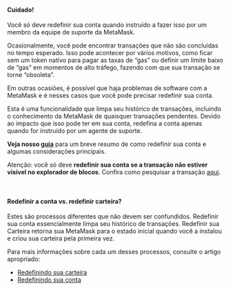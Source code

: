 
#### Cuidado!


Você só deve redefinir sua conta quando instruído a fazer isso por um membro da equipe de suporte da MetaMask.



Ocasionalmente, você pode encontrar transações que não são concluídas no tempo esperado. Isso pode acontecer por vários motivos, como ficar sem um token nativo para pagar as taxas de “gas” ou definir um limite baixo de “gas” em momentos de alto tráfego, fazendo com que sua transação se torne “obsoleta”.


Em outras ocasiões, é possível que haja problemas de software com a MetaMask e é nesses casos que você pode precisar redefinir sua conta. 


Esta é uma funcionalidade que limpa seu histórico de transações, incluindo o conhecimento da MetaMask de quaisquer transações pendentes. Devido ao impacto que isso pode ter em sua conta, redefina a conta apenas quando for instruído por um agente de suporte.


**Veja nosso [guia](https://support.metamask.io/hc/en-us/articles/360015488891)** para um breve resumo de como redefinir sua conta e algumas considerações principais. 


Atenção: você só deve **redefinir sua conta se a transação não estiver visível no explorador de blocos**. Confira como pesquisar a transação [aqui](https://support.metamask.io/hc/en-us/articles/360057536611). 


 



#### Redefinir a conta vs. redefinir carteira?


Estes são processos diferentes que não devem ser confundidos. Redefinir sua conta essencialmente limpa seu histórico de transações. Redefinir sua Carteira retorna sua MetaMask para o estado inicial quando você a instalou e criou sua carteira pela primeira vez.


Para mais informações sobre cada um desses processos, consulte o artigo apropriado:


* [Redefinindo sua carteira](https://support.metamask.io/hc/en-us/articles/4556918516763)
* [Redefinindo sua conta](https://support.metamask.io/hc/en-us/articles/360015488891)


